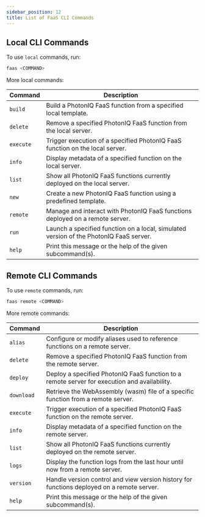 ```yaml
---
sidebar_position: 12
title: List of FaaS CLI Commands
---
```


## Local CLI Commands

To use `local` commands, run:
```bash
faas <COMMAND>
```
More local commands:

| Command   | Description                                                                                   |
|-----------|-----------------------------------------------------------------------------------------------|
| `build`   | Build a PhotonIQ FaaS function from a specified local template.                                |
| `delete`  | Remove a specified PhotonIQ FaaS function from the local server.                               |
| `execute` | Trigger execution of a specified PhotonIQ FaaS function on the local server.                   |
| `info`    | Display metadata of a specified function on the local server.                                  |
| `list`    | Show all PhotonIQ FaaS functions currently deployed on the local server.                       |
| `new`     | Create a new PhotonIQ FaaS function using a predefined template.                               |
| `remote`  | Manage and interact with PhotonIQ FaaS functions deployed on a remote server.                  |
| `run`     | Launch a specified function on a local, simulated version of the PhotonIQ FaaS server.         |
| `help`    | Print this message or the help of the given subcommand(s).                                     |

## Remote CLI Commands

To use `remote` commands, run:
```bash
faas remote <COMMAND>
```
More remote commands:

| Command   | Description                                                                                   |
|-----------|-----------------------------------------------------------------------------------------------|
| `alias`   | Configure or modify aliases used to reference functions on a remote server.                   |
| `delete`  | Remove a specified PhotonIQ FaaS function from the remote server.                             |
| `deploy`  | Deploy a specified PhotonIQ FaaS function to a remote server for execution and availability.  |
| `download`| Retrieve the WebAssembly (wasm) file of a specific function from a remote server.             |
| `execute` | Trigger execution of a specified PhotonIQ FaaS function on the remote server.                 |
| `info`    | Display metadata of a specified function on the remote server.                                |
| `list`    | Show all PhotonIQ FaaS functions currently deployed on the remote server.                     |
| `logs`    | Display the function logs from the last hour until now from a remote server.                  |
| `version` | Handle version control and view version history for functions deployed on a remote server.    |
| `help`    | Print this message or the help of the given subcommand(s).     
